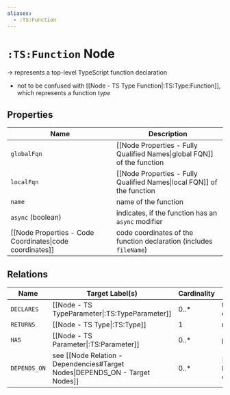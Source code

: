 ```yaml
---
aliases:
  - :TS:Function
---
```

# `:TS:Function` Node

-> represents a top-level TypeScript function declaration
- not to be confused with [[Node - TS Type Function|:TS:Type:Function]], which represents a function *type*

## Properties

| Name                                                     | Description                                                             |
| -------------------------------------------------------- | ----------------------------------------------------------------------- |
| `globalFqn`                                              | [[Node Properties - Fully Qualified Names\|global FQN]] of the function |
| `localFqn`                                               | [[Node Properties - Fully Qualified Names\|local FQN]] of the function  |
| `name`                                                   | name of the function                                                    |
| `async` (boolean)                                        | indicates, if the function has an `async` modifier                      |
| [[Node Properties - Code Coordinates\|code coordinates]] | code coordinates of the function declaration (includes `fileName`)      |

## Relations

| Name         | Target Label(s)                                                              | Cardinality | Description                                                    |
| ------------ | ---------------------------------------------------------------------------- | ----------- | -------------------------------------------------------------- |
| `DECLARES`   | [[Node - TS TypeParameter\|:TS:TypeParameter]]                               | 0..*        | type parameters that are declared by the function              |
| `RETURNS`    | [[Node - TS Type\|:TS:Type]]                                                 | 1           | return type of the function                                    |
| `HAS`        | [[Node - TS Parameter\|:TS:Parameter]]                                       | 0..*        | parameters of the function                                     |
| `DEPENDS_ON` | see [[Node Relation - Dependencies#Target Nodes\|DEPENDS_ON - Target Nodes]] | 0..*        | [[Node Relation - Dependencies\|dependencies]] of the function |
